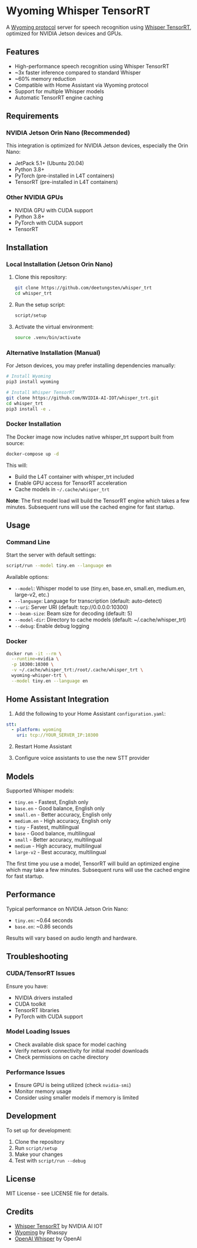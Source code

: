 # Wyoming Whisper TensorRT

A [Wyoming protocol](https://github.com/rhasspy/wyoming) server for speech recognition using [Whisper TensorRT](https://github.com/NVIDIA-AI-IOT/whisper_trt), optimized for NVIDIA Jetson devices and GPUs.

## Features

- High-performance speech recognition using Whisper TensorRT
- ~3x faster inference compared to standard Whisper
- ~60% memory reduction
- Compatible with Home Assistant via Wyoming protocol
- Support for multiple Whisper models
- Automatic TensorRT engine caching

## Requirements

### NVIDIA Jetson Orin Nano (Recommended)

This integration is optimized for NVIDIA Jetson devices, especially the Orin Nano:
- JetPack 5.1+ (Ubuntu 20.04)
- Python 3.8+
- PyTorch (pre-installed in L4T containers)
- TensorRT (pre-installed in L4T containers)

### Other NVIDIA GPUs

- NVIDIA GPU with CUDA support
- Python 3.8+
- PyTorch with CUDA support
- TensorRT

## Installation

### Local Installation (Jetson Orin Nano)

1. Clone this repository:
   ```bash
   git clone https://github.com/deetungsten/whisper_trt
   cd whisper_trt
   ```

2. Run the setup script:
   ```bash
   script/setup
   ```

3. Activate the virtual environment:
   ```bash
   source .venv/bin/activate
   ```

### Alternative Installation (Manual)

For Jetson devices, you may prefer installing dependencies manually:
```bash
# Install Wyoming
pip3 install wyoming

# Install Whisper TensorRT
git clone https://github.com/NVIDIA-AI-IOT/whisper_trt.git
cd whisper_trt
pip3 install -e .
```

### Docker Installation

The Docker image now includes native whisper_trt support built from source:

```bash
docker-compose up -d
```

This will:
- Build the L4T container with whisper_trt included
- Enable GPU access for TensorRT acceleration
- Cache models in `~/.cache/whisper_trt`

**Note**: The first model load will build the TensorRT engine which takes a few minutes. Subsequent runs will use the cached engine for fast startup.

## Usage

### Command Line

Start the server with default settings:
```bash
script/run --model tiny.en --language en
```

Available options:
- `--model`: Whisper model to use (tiny.en, base.en, small.en, medium.en, large-v2, etc.)
- `--language`: Language for transcription (default: auto-detect)
- `--uri`: Server URI (default: tcp://0.0.0.0:10300)
- `--beam-size`: Beam size for decoding (default: 5)
- `--model-dir`: Directory to cache models (default: ~/.cache/whisper_trt)
- `--debug`: Enable debug logging

### Docker

```bash
docker run -it --rm \
  --runtime=nvidia \
  -p 10300:10300 \
  -v ~/.cache/whisper_trt:/root/.cache/whisper_trt \
  wyoming-whisper-trt \
  --model tiny.en --language en
```

## Home Assistant Integration

1. Add the following to your Home Assistant `configuration.yaml`:

```yaml
stt:
  - platform: wyoming
    uri: tcp://YOUR_SERVER_IP:10300
```

2. Restart Home Assistant

3. Configure voice assistants to use the new STT provider

## Models

Supported Whisper models:
- `tiny.en` - Fastest, English only
- `base.en` - Good balance, English only  
- `small.en` - Better accuracy, English only
- `medium.en` - High accuracy, English only
- `tiny` - Fastest, multilingual
- `base` - Good balance, multilingual
- `small` - Better accuracy, multilingual
- `medium` - High accuracy, multilingual
- `large-v2` - Best accuracy, multilingual

The first time you use a model, TensorRT will build an optimized engine which may take a few minutes. Subsequent runs will use the cached engine for fast startup.

## Performance

Typical performance on NVIDIA Jetson Orin Nano:
- `tiny.en`: ~0.64 seconds
- `base.en`: ~0.86 seconds

Results will vary based on audio length and hardware.

## Troubleshooting

### CUDA/TensorRT Issues

Ensure you have:
- NVIDIA drivers installed
- CUDA toolkit
- TensorRT libraries
- PyTorch with CUDA support

### Model Loading Issues

- Check available disk space for model caching
- Verify network connectivity for initial model downloads
- Check permissions on cache directory

### Performance Issues

- Ensure GPU is being utilized (check `nvidia-smi`)
- Monitor memory usage
- Consider using smaller models if memory is limited

## Development

To set up for development:

1. Clone the repository
2. Run `script/setup`
3. Make your changes
4. Test with `script/run --debug`

## License

MIT License - see LICENSE file for details.

## Credits

- [Whisper TensorRT](https://github.com/NVIDIA-AI-IOT/whisper_trt) by NVIDIA AI IOT
- [Wyoming](https://github.com/rhasspy/wyoming) by Rhasspy
- [OpenAI Whisper](https://github.com/openai/whisper) by OpenAI